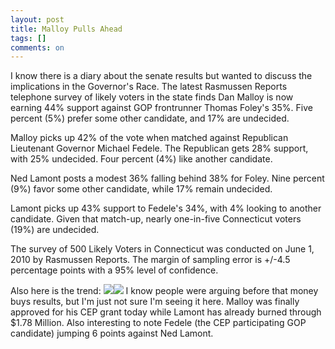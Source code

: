 ---layout: posttitle: Malloy Pulls Aheadtags: []comments: on---I know there is a diary about the senate results but wanted to discuss the implications in the Governor's Race.The latest Rasmussen Reports telephone survey of likely voters in the state finds Dan Malloy is now earning 44% support against GOP frontrunner Thomas Foley's 35%. Five percent (5%) prefer some other candidate, and 17% are undecided.Malloy picks up 42% of the vote when matched against Republican Lieutenant Governor Michael Fedele. The Republican gets 28% support, with 25% undecided. Four percent (4%) like another candidate.Ned Lamont posts a modest 36% falling behind 38% for Foley. Nine percent (9%) favor some other candidate, while 17% remain undecided.Lamont picks up 43% support to Fedele's 34%, with 4% looking to another candidate. Given that match-up, nearly one-in-five Connecticut voters (19%) are undecided.The survey of 500 Likely Voters in Connecticut was conducted on June 1, 2010 by Rasmussen Reports. The margin of sampling error is +/-4.5 percentage points with a 95% level of confidence. Also here is the trend:<img src="http://www.zagaja.com/wp-content/plugins/wp-o-matic/cache/9e224_screenshot20100603at725.png" /><img src="http://www.zagaja.com/wp-content/plugins/wp-o-matic/cache/9e224_screenshot20100603at721.png" />I know people were arguing before that money buys results, but I'm just not sure I'm seeing it here. Malloy was finally approved for his CEP grant today while Lamont has already burned through $1.78 Million. Also interesting to note Fedele (the CEP participating GOP candidate) jumping 6 points against Ned Lamont. &nbsp;